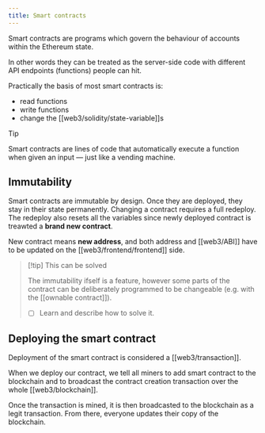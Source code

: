 ```yaml
---
title: Smart contracts
---
```


Smart contracts are programs which govern the behaviour of accounts within the Ethereum state.

In other words they can be treated as the server-side code with different API endpoints (functions) people can hit.

Practically the basis of most smart contracts is:

- read functions
- write functions
- change the [[web3/solidity/state-variable]]s

> [!tip]
>
> Smart contracts are lines of code that automatically execute a function when given an input — just like a vending machine.

## Immutability

Smart contracts are immutable by design. Once they are deployed, they stay in their state permanently. Changing a contract requires a full redeploy. The redeploy also resets all the variables since newly deployed contract is treawted a **brand new contract**.

New contract means **new address**, and both address and [[web3/ABI]] have to be updated on the [[web3/frontend/frontend]] side.

> [!tip] This can be solved
>
> The immutability ifself is a feature, however some parts of the contract can be deliberately programmed to be changeable (e.g. with the [[ownable contract]]).
>
> - [ ] Learn and describe how to solve it.

## Deploying the smart contract

Deployment of the smart contract is considered a [[web3/transaction]].

When we deploy our contract, we tell all miners to add smart contract to the blockchain and to broadcast the contract creation transaction over the whole [[web3/blockchain]].

Once the transaction is mined, it is then broadcasted to the blockchain as a legit transaction. From there, everyone updates their copy of the blockchain.

